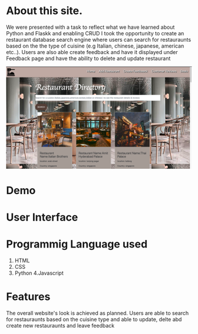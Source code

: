 # About this site.

We were presented with a task to reflect what we have learned about Python and Flaskk and enabling CRUD
I took the opportunity to create an restaurant database search engine where users can search for restauraunts based on the the
type of cuisine (e.g Italian, chinese, japanese, american etc..).
Users are also able create feedback and have it displayed under Feedback page and have the ability to delete and update restaurant

![picture](restaurant/static/images/screenshot1.png)

# Demo 



# User Interface

# Programmig Language used
1. HTML
2. CSS
3. Python
4.Javascript

# Features
The overall website's look is achieved as planned. Users are able to search for restauraunts based on the cuisine type and able to update, delte abd create new restauraunts
and leave feedback


